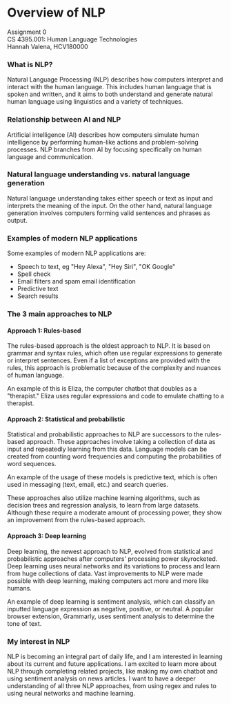 # Overview of NLP
Assignment 0  
CS 4395.001: Human Language Technologies  
Hannah Valena, HCV180000

### What is NLP?
Natural Language Processing (NLP) describes how computers interpret and interact with the human language. This includes human language that is spoken and written, and it aims to both understand and generate natural human language using linguistics and a variety of techniques. 

### Relationship between AI and NLP
Artificial intelligence (AI) describes how computers simulate human intelligence by performing human-like actions and problem-solving processes. NLP branches from AI by focusing specifically on human language and communication.

### Natural language understanding vs. natural language generation
Natural language understanding takes either speech or text as input and interprets the meaning of the input. On the other hand, natural language generation involves computers forming valid sentences and phrases as output.

### Examples of modern NLP applications
Some examples of modern NLP applications are:
- Speech to text, eg "Hey Alexa", "Hey Siri", "OK Google"
- Spell check
- Email filters and spam email identification
- Predictive text
- Search results

### The 3 main approaches to NLP
#### Approach 1: Rules-based
The rules-based approach is the oldest approach to NLP. It is based on grammar and syntax rules, which often use regular expressions to generate or interpret sentences. Even if a list of exceptions are provided with the rules, this approach is problematic because of the complexity and nuances of human language.  
  
An example of this is Eliza, the computer chatbot that doubles as a "therapist." Eliza uses regular expressions and code to emulate chatting to a therapist. 

#### Approach 2: Statistical and probabilistic
Statistical and probabilistic approaches to NLP are successors to the rules-based approach. These approaches involve taking a collection of data as input and repeatedly learning from this data. Language models can be created from counting word frequencies and computing the probabilities of word sequences.  
  
An example of the usage of these models is predictive text, which is often used in messaging (text, email, etc.) and search queries.  
  
These approaches also utilize machine learning algorithms, such as decision trees and regression analysis, to learn from large datasets. Although these require a moderate amount of processing power, they show an improvement from the rules-based approach.

#### Approach 3: Deep learning
Deep learning, the newest approach to NLP, evolved from statistical and probabilistic approaches after computers' processing power skyrocketed. Deep learning uses neural networks and its variations to process and learn from huge collections of data. Vast improvements to NLP were made possible with deep learning, making computers act more and more like humans.  
  
An example of deep learning is sentiment analysis, which can classify an inputted language expression as negative, positive, or neutral. A popular browser extension, Grammarly, uses sentiment analysis to determine the tone of text.

### My interest in NLP
NLP is becoming an integral part of daily life, and I am interested in learning about its current and future applications. I am excited to learn more about NLP through completing related projects, like making my own chatbot and using sentiment analysis on news articles. I want to have a deeper understanding of all three NLP approaches, from using regex and rules to using neural networks and machine learning. 
